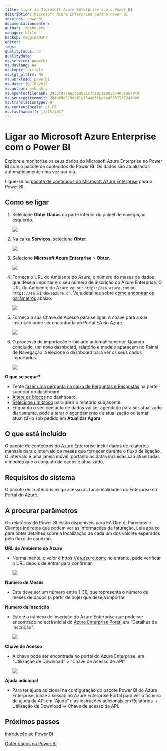 ```yaml
---
title: Ligar ao Microsoft Azure Enterprise com o Power BI
description: Microsoft Azure Enterprise para o Power BI
services: powerbi
documentationcenter: 
author: joeshoukry
manager: kfile
backup: maggiesMSFT
editor: 
tags: 
qualityfocus: no
qualitydate: 
ms.service: powerbi
ms.devlang: NA
ms.topic: article
ms.tgt_pltfrm: NA
ms.workload: powerbi
ms.date: 10/16/2017
ms.author: yshoukry
ms.openlocfilehash: 39c3fd776e3aed821c7c10c1e905d7400ca64efd
ms.sourcegitcommit: 284b09d579d601e754a05fba2a4025723724f8eb
ms.translationtype: HT
ms.contentlocale: pt-PT
ms.lasthandoff: 11/15/2017
---
```

# <a name="connect-to-microsoft-azure-enterprise-with-power-bi"></a>Ligar ao Microsoft Azure Enterprise com o Power BI
Explore e monitorize os seus dados do Microsoft Azure Enterprise no Power BI com o pacote de conteúdos do Power BI. Os dados são atualizados automaticamente uma vez por dia.

Ligue-se ao [pacote de conteúdos do Microsoft Azure Enterprise](https://app.powerbi.com/getdata/services/azure-enterprise) para o Power BI.

## <a name="how-to-connect"></a>Como se ligar
1. Selecione **Obter Dados** na parte inferior do painel de navegação esquerdo.
   
    ![](media/service-connect-to-azure-enterprise/getdata.png)
2. Na caixa **Serviços**, selecione **Obter**.
   
   ![](media/service-connect-to-azure-enterprise/services.png)
3. Selecione **Microsoft Azure Enterprise** \> **Obter**.
   
   ![](media/service-connect-to-azure-enterprise/mazureenterprise.png)
4. Forneça o URL do Ambiente do Azure, o número de meses de dados que deseja importar e o seu número de inscrição do Azure Enterprise. O URL do Ambiente do Azure vai ser `https://ea.azure.com` ou `https://ea.windowsazure.cn`. Veja detalhes sobre [como encontrar os parâmetros](#FindingParams) abaixo.
   
    ![](media/service-connect-to-azure-enterprise/params.png)
5. Forneça a sua Chave de Acesso para se ligar. A chave para a sua inscrição pode ser encontrada no Portal EA do Azure.
   
    ![](media/service-connect-to-azure-enterprise/creds.png)
6. O processo de importação é iniciado automaticamente. Quando concluído, um novo dashboard, relatório e modelo aparecem no Painel de Navegação. Selecione o dashboard para ver os seus dados importados.
   
   ![](media/service-connect-to-azure-enterprise/dashboard.png)

**O que se segue?**

* Tente [fazer uma pergunta na caixa de Perguntas e Respostas](service-q-and-a.md) na parte superior do dashboard
* [Altere os blocos](service-dashboard-edit-tile.md) no dashboard.
* [Selecione um bloco](service-dashboard-tiles.md) para abrir o relatório subjacente.
* Enquanto o seu conjunto de dados vai ser agendado para ser atualizado diariamente, pode alterar o agendamento de atualização ou tentar atualizá-lo sob pedido em **Atualizar Agora**

## <a name="whats-included"></a>O que está incluído
O pacote de conteúdos do Azure Enterprise inclui dados de relatórios mensais para o intervalo de meses que fornecer durante o fluxo de ligação. O intervalo é uma janela móvel, portanto as datas incluídas são atualizadas à medida que o conjunto de dados é atualizado.

## <a name="system-requirements"></a>Requisitos do sistema
O pacote de conteúdos exige acesso às funcionalidades do Enterprise no Portal do Azure.

<a name="FindingParams"></a>

## <a name="finding-parameters"></a>A procurar parâmetros
Os relatórios do Power BI estão disponíveis para EA Direto, Parceiros e Clientes Indiretos que podem ver as informações de faturação. Leia abaixo para obter detalhes sobre a localização de cada um dos valores esperados pelo fluxo de conexão.

**URL de Ambiente do Azure**

* Normalmente, o valor é https://ea.azure.com; no entanto, pode verificar o URL depois de entrar para confirmar.
  
    ![](media/service-connect-to-azure-enterprise/params3.png)

**Número de Meses**

* Este deve ser um número entre 1-36, que representa o número de meses de dados (a partir de hoje) que deseja importar.

**Número da Inscrição**

* Este é o número de inscrição do Azure Enterprise que pode ser encontrado no ecrã inicial do [Azure Enterprise Portal](https://ea.azure.com/) em “Detalhes da Inscrição”.
  
    ![](media/service-connect-to-azure-enterprise/params2.png)

**Chave de Acesso**

* A chave pode ser encontrada no portal do Azure Enterprise, em “Utilização de Download” > “Chave de Acesso de API”
  
    ![](media/service-connect-to-azure-enterprise/creds2.png)

**Ajuda adicional**

* Para ter ajuda adicional na configuração do pacote Power BI do Azure Enterprise, inicie a sessão no Azure Enterprise Portal para ver o ficheiro de ajuda da API em “Ajuda” e as instruções adicionais em Relatórios -> Utilização de Download -> Chave de acesso da API.

## <a name="next-steps"></a>Próximos passos
[Introdução ao Power BI](service-get-started.md)

[Obter dados no Power BI](service-get-data.md)

